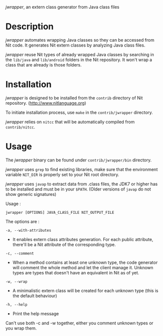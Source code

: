 _jwrapper_, an extern class generator from Java class files

# Description
_jwrapper_ automates wrapping Java classes so they can be accessed from Nit code. It generates Nit extern classes by analyzing Java class files.

_jwrapper_ reuse Nit types of already wrapped Java classes by searching in the `lib/java` and `lib/android` folders in the Nit repository. It won't wrap a class that are already is those folders.

# Installation
_jwrapper_ is designed to be installed from the `contrib` directory of Nit repository. (http://www.nitlanguage.org)

To initiate installation process, use `make` in the `contrib/jwrapper` directory.

_jwrapper_ relies on `nitcc` that will be automatically compiled from `contrib/nitcc`.

# Usage
The _jwrapper_ binary can be found under `contrib/jwrapper/bin` directory.

_jwrapper_ uses `grep` to find existing libraries, make sure that the environment variable `NIT_DIR` is properly set to your Nit root directory.

_jwrapper_ uses `javap` to extract data from .class files, the JDK7 or higher has to be installed and must be in your `$PATH`. (Older versions of `javap` do not show generic signatures)

Usage :

	jwrapper [OPTIONS] JAVA_CLASS_FILE NIT_OUTPUT_FILE

The options are :

`-a, --with-attributes`

* It enables extern class attributes generation. For each public attribute, there'll be a Nit attribute of the corresponding type.

`-c, --comment`

* When a method contains at least one unknown type, the code generator will comment the whole method and let the client manage it. Unknown types are types that doesn't have an equivalent in Nit as of yet.

`-w, --wrap`

* A minimalistic extern class will be created for each unknown type (this is the default behaviour)

`-h, --help`

* Print the help message

Can't use both -c and -w together, either you comment unknown types or you wrap them.
